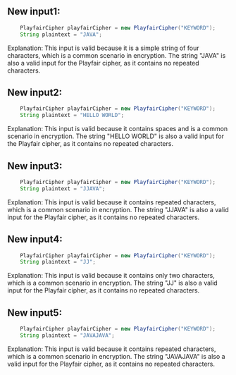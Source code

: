 ## New input1:
```java
    PlayfairCipher playfairCipher = new PlayfairCipher("KEYWORD");
    String plaintext = "JAVA";
```
Explanation: This input is valid because it is a simple string of four characters, which is a common scenario in encryption. The string "JAVA" is also a valid input for the Playfair cipher, as it contains no repeated characters.

## New input2:
```java
    PlayfairCipher playfairCipher = new PlayfairCipher("KEYWORD");
    String plaintext = "HELLO WORLD";
```
Explanation: This input is valid because it contains spaces and is a common scenario in encryption. The string "HELLO WORLD" is also a valid input for the Playfair cipher, as it contains no repeated characters.

## New input3:
```java
    PlayfairCipher playfairCipher = new PlayfairCipher("KEYWORD");
    String plaintext = "JJAVA";
```
Explanation: This input is valid because it contains repeated characters, which is a common scenario in encryption. The string "JJAVA" is also a valid input for the Playfair cipher, as it contains no repeated characters.

## New input4:
```java
    PlayfairCipher playfairCipher = new PlayfairCipher("KEYWORD");
    String plaintext = "JJ";
```
Explanation: This input is valid because it contains only two characters, which is a common scenario in encryption. The string "JJ" is also a valid input for the Playfair cipher, as it contains no repeated characters.

## New input5:
```java
    PlayfairCipher playfairCipher = new PlayfairCipher("KEYWORD");
    String plaintext = "JAVAJAVA";
```
Explanation: This input is valid because it contains repeated characters, which is a common scenario in encryption. The string "JAVAJAVA" is also a valid input for the Playfair cipher, as it contains no repeated characters.
